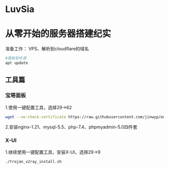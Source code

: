 # LuvSia 
# 从零开始的服务器搭建纪实

准备工作：
VPS、解析到cloudflare的域名

```bash
#更新软件源
apt update
```
## 工具篇
### 宝塔面板 
1.使用一键配置工具，选择29→62
```bash
wget --no-check-certificate https://raw.githubusercontent.com/jinwyp/one_click_script/master/trojan_v2ray_install.sh && chmod +x ./trojan_v2ray_install.sh && ./trojan_v2ray_install.sh
```
2.安装nginx-1.21、mysql-5.5、php-7.4、phpmyadmin-5.0四件套

### X-UI
1.继续使用一键配置工具，安装X-UI，选择29→9
```bash
./trojan_v2ray_install.sh
```


